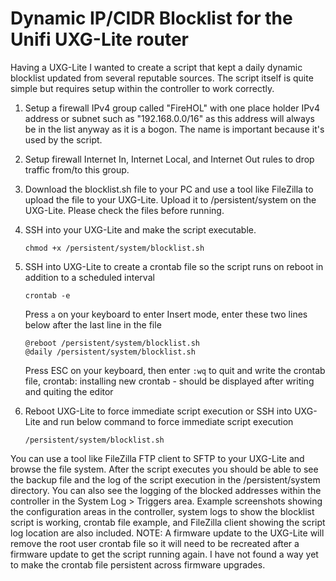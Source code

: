 # Dynamic IP/CIDR Blocklist for the Unifi UXG-Lite router

Having a UXG-Lite I wanted to create a script that kept a daily dynamic blocklist updated
from several reputable sources.  The script itself is quite simple but requires setup within the controller to work
correctly.

1. Setup a firewall IPv4 group called "FireHOL" with one place holder IPv4 address or subnet such as "192.168.0.0/16" as this address will always be in the list anyway as it is a bogon.  The name is important because it's used by the script.
1. Setup firewall Internet In, Internet Local, and Internet Out rules to drop traffic from/to this group.
1. Download the blocklist.sh file to your PC and use a tool like FileZilla to upload the file to your UXG-Lite. Upload it to /persistent/system on the UXG-Lite.  Please check the files before running.
1. SSH into your UXG-Lite and make the script executable.
   
   ```
   chmod +x /persistent/system/blocklist.sh
   ```
1. SSH into UXG-Lite to create a crontab file so the script runs on reboot in addition to a scheduled interval

   ```
   crontab -e
   ```
   Press ```a``` on your keyboard to enter Insert mode,
   enter these two lines below after the last line in the file
   ```
   @reboot /persistent/system/blocklist.sh
   @daily /persistent/system/blocklist.sh
   ```
   Press ESC on your keyboard, then enter ```:wq``` to quit and write the crontab file,
   crontab: installing new crontab - should be displayed after writing and quiting the editor
   
1. Reboot UXG-Lite to force immediate script execution or SSH into UXG-Lite and run below command to force immediate script execution

   ```
   /persistent/system/blocklist.sh
   ```

You can use a tool like FileZilla FTP client to SFTP to your UXG-Lite and browse the file system.  After the script executes you should be able to see the backup file and the log of the script execution in the /persistent/system directory.
You can also see the logging of the blocked addresses within the controller in the System Log > Triggers area.
Example screenshots showing the configuration areas in the controller, system logs to show the blocklist script is working, crontab file example, and FileZilla client showing the script log location are also included.
NOTE: A firmware update to the UXG-Lite will remove the root user crontab file so it will need to be recreated after a firmware update to get the script running again.  I have not found a way yet to make the crontab file persistent across firmware upgrades.
